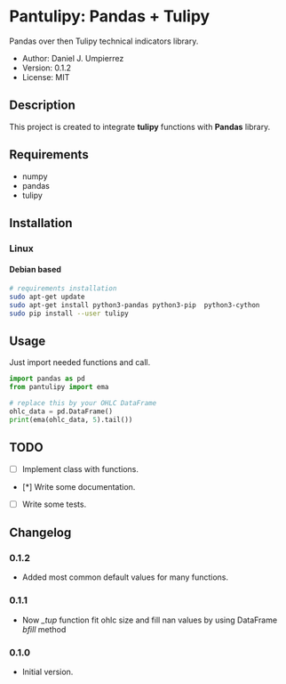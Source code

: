 # Pantulipy: Pandas + Tulipy

Pandas over then Tulipy technical indicators library.

* Author: Daniel J. Umpierrez
* Version: 0.1.2
* License: MIT

## Description

This project is created to integrate **tulipy** functions with **Pandas** library.

## Requirements
 * numpy
 * pandas
 * tulipy
 
## Installation

### Linux

#### Debian based

```bash
# requirements installation
sudo apt-get update
sudo apt-get install python3-pandas python3-pip  python3-cython
sudo pip install --user tulipy
```

## Usage

Just import needed functions and call.

```python
import pandas as pd
from pantulipy import ema

# replace this by your OHLC DataFrame
ohlc_data = pd.DataFrame()
print(ema(ohlc_data, 5).tail())
```

## TODO
 * [ ] Implement class with functions.
 * [*] Write some documentation.
 * [ ] Write some tests.

## Changelog
### 0.1.2
 * Added most common default values for many functions.
### 0.1.1
 * Now *_tup* function fit ohlc size and fill nan values by using DataFrame *bfill* method
### 0.1.0
 * Initial version.
